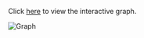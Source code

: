 Click [here](https://cbgithub7.github.io/Materials-Tree/github_pages/index.html) to view the interactive graph.

![Graph](https://cbgithub7.github.io/Materials-Tree/graph.png)
